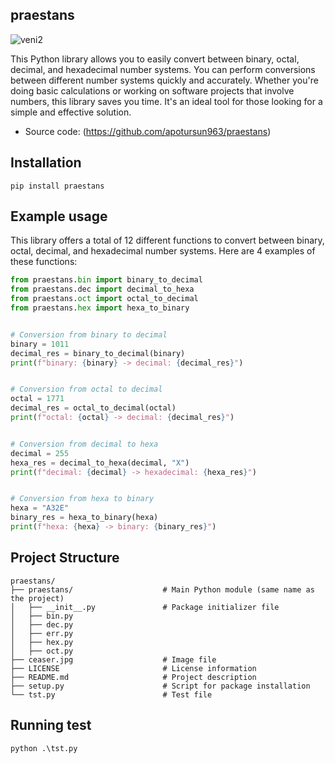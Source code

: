 praestans
----------

![veni2](https://github.com/user-attachments/assets/0e6e7ab9-7f72-470a-91a3-3b12860455d9)

This Python library allows you to easily convert between binary, octal, decimal, and hexadecimal number systems. 
You can perform conversions between different number systems quickly and accurately.
Whether you're doing basic calculations or working on software projects that involve numbers, this library saves you time. 
It's an ideal tool for those looking for a simple and effective solution.

  - Source code: (https://github.com/apotursun963/praestans)

Installation
------------
```
pip install praestans
```

Example usage
-------------
This library offers a total of 12 different functions to convert between binary, octal, decimal, and hexadecimal number systems. 
Here are 4 examples of these functions:
```python
from praestans.bin import binary_to_decimal
from praestans.dec import decimal_to_hexa
from praestans.oct import octal_to_decimal
from praestans.hex import hexa_to_binary


# Conversion from binary to decimal
binary = 1011
decimal_res = binary_to_decimal(binary)
print(f"binary: {binary} -> decimal: {decimal_res}")


# Conversion from octal to decimal
octal = 1771
decimal_res = octal_to_decimal(octal)
print(f"octal: {octal} -> decimal: {decimal_res}")


# Conversion from decimal to hexa
decimal = 255
hexa_res = decimal_to_hexa(decimal, "X")
print(f"decimal: {decimal} -> hexadecimal: {hexa_res}")


# Conversion from hexa to binary
hexa = "A32E"
binary_res = hexa_to_binary(hexa)
print(f"hexa: {hexa} -> binary: {binary_res}")
```

Project Structure
------------------
```
praestans/
├── praestans/                    # Main Python module (same name as the project)
│   ├── __init__.py               # Package initializer file
│   ├── bin.py
│   ├── dec.py
│   ├── err.py
│   ├── hex.py
│   ├── oct.py
├── ceaser.jpg                    # Image file
├── LICENSE                       # License information
├── README.md                     # Project description
├── setup.py                      # Script for package installation
└── tst.py                        # Test file
```

Running test
------------
```
python .\tst.py
```

